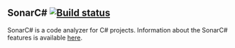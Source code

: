 ## SonarC# [![Build status](https://ci.appveyor.com/api/projects/status/jkq9jl39q569y4jh/branch/master?svg=true)](https://ci.appveyor.com/project/SonarSource/sonar-csharp/branch/master)

SonarC# is a code analyzer for C# projects. Information about the SonarC# features is available [here](https://www.sonarsource.com/why-us/products/languages/csharp.html).
